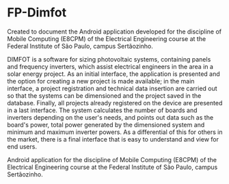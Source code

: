 # FP-Dimfot
Created to document the Android application developed for the discipline of Mobile Computing (E8CPM) of the Electrical Engineering course at the Federal Institute of São Paulo, campus Sertãozinho.

DIMFOT is a software for sizing photovoltaic systems, containing panels and frequency inverters, which assist electrical engineers in the area in a solar energy project. As an initial interface, the application is presented and the option for creating a new project is made available; in the main interface, a project registration and technical data insertion are carried out so that the systems can be dimensioned and the project saved in the database. Finally, all projects already registered on the device are presented in a last interface.
The system calculates the number of boards and inverters depending on the user's needs, and points out data such as the board's power, total power generated by the dimensioned system and minimum and maximum inverter powers. As a differential of this for others in the market, there is a final interface that is easy to understand and view for end users.

Android application for the discipline of Mobile Computing (E8CPM) of the Electrical Engineering course at the Federal Institute of São Paulo, campus Sertãozinho.
